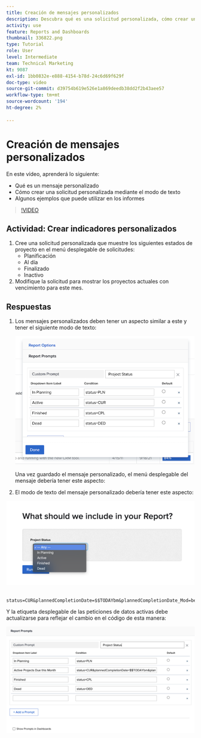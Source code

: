 ```yaml
---
title: Creación de mensajes personalizados
description: Descubra qué es una solicitud personalizada, cómo crear una solicitud personalizada mediante el modo de texto y algunos ejemplos que puede utilizar en la creación de informes en Workfront.
activity: use
feature: Reports and Dashboards
thumbnail: 336822.png
type: Tutorial
role: User
level: Intermediate
team: Technical Marketing
kt: 9087
exl-id: 1bb0832e-e888-4154-b78d-24c6d69f629f
doc-type: video
source-git-commit: d39754b619e526e1a869deedb38dd2f2b43aee57
workflow-type: tm+mt
source-wordcount: '194'
ht-degree: 2%

---
```


# Creación de mensajes personalizados

En este vídeo, aprenderá lo siguiente:

* Qué es un mensaje personalizado
* Cómo crear una solicitud personalizada mediante el modo de texto
* Algunos ejemplos que puede utilizar en los informes

>[!VIDEO](https://video.tv.adobe.com/v/336822/?quality=12)

## Actividad: Crear indicadores personalizados

1. Cree una solicitud personalizada que muestre los siguientes estados de proyecto en el menú desplegable de solicitudes:
   * Planificación
   * Al día
   * Finalizado
   * Inactivo
1. Modifique la solicitud para mostrar los proyectos actuales con vencimiento para este mes.

## Respuestas

1. Los mensajes personalizados deben tener un aspecto similar a este y tener el siguiente modo de texto:

   ![Imagen de la pantalla para crear un nuevo filtro en modo de texto](assets/cp-01.png)

   Una vez guardado el mensaje personalizado, el menú desplegable del mensaje debería tener este aspecto:

1. El modo de texto del mensaje personalizado debería tener este aspecto:

![Imagen de la pantalla para crear un nuevo filtro en modo de texto](assets/cp-02.png)

```
   status=CUR&plannedCompletionDate=$$TODAYbm&plannedCompletionDate_Mod=between&plannedCompletionDate_Range=$$TODAYem 
```

Y la etiqueta desplegable de las peticiones de datos activas debe actualizarse para reflejar el cambio en el código de esta manera:

![Imagen de la pantalla para crear un nuevo filtro en modo de texto](assets/cp-02a.png)
